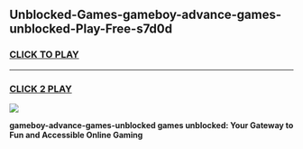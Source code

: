 
## Unblocked-Games-gameboy-advance-games-unblocked-Play-Free-s7d0d
<h3>
<a href="https://premium76.site?title=gameboy-advance-games-unblocked&ref=15A">CLICK TO PLAY</a></h3>
<hr>

<h3>
<a href="https://premium76.site?title=gameboy-advance-games-unblocked&ref=15A">CLICK 2 PLAY</a>
  
</h3>

<a href="https://premium76.site?title=gameboy-advance-games-unblocked&ref=15A"><img src="https://clearcache.store/games.png"></a>


**gameboy-advance-games-unblocked games unblocked: Your Gateway to Fun and Accessible Online Gaming**
